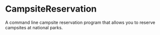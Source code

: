 # CampsiteReservation
A command line campsite reservation program that allows you to reserve campsites at national parks.